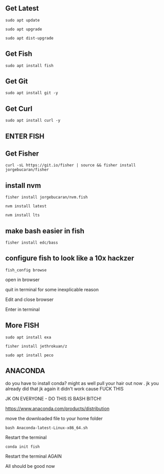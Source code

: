 ## Get Latest 

`sudo apt update` 

`sudo apt upgrade`

`sudo apt dist-upgrade`

## Get Fish
`sudo apt install fish`

## Get Git 

`sudo apt install git -y`

## Get Curl 

`sudo apt install curl -y` 

## ENTER FISH 

## Get Fisher 

`curl -sL https://git.io/fisher | source && fisher install jorgebucaran/fisher`

## install nvm 

`fisher install jorgebucaran/nvm.fish`

`nvm install latest`

`nvm install lts`

## make bash easier in fish 

`fisher install edc/bass`

## configure fish to look like a 10x hackzer 

`fish_config browse`

open in browser

quit in terminal for some inexplicable reason


Edit and close browser 

Enter in terminal 

## More FISH 

`sudo apt install exa`

`fisher install jethrokuan/z`

`sudo apt install peco`


## ANACONDA 

do you have to install conda? might as well pull your hair out now . jk you already did that jk again it didn't work cause FUCK THIS 

JK ON EVERYONE - DO THIS IS BASH BITCH! 

https://www.anaconda.com/products/distribution

move the downloaded file to your home folder 

`bash Anaconda-latest-Linux-x86_64.sh`

Restart the terminal 

`conda init fish`

Restart the terminal AGAIN
 
 All should be good now 
 
 







 
